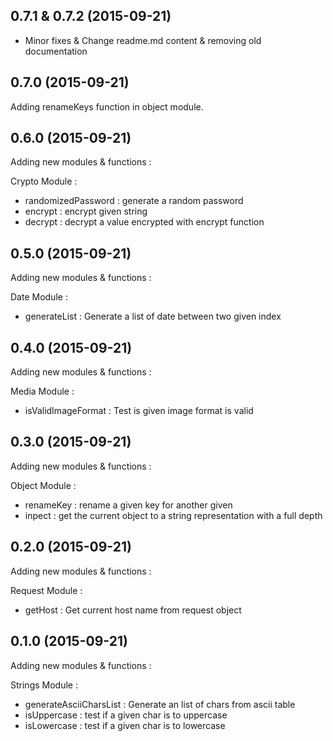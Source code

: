 ## 0.7.1 & 0.7.2 (2015-09-21)

- Minor fixes & Change readme.md content & removing old documentation

## 0.7.0 (2015-09-21)

Adding renameKeys function in object module.

## 0.6.0 (2015-09-21)

Adding new modules & functions :

Crypto Module : 
- randomizedPassword : generate a random password
- encrypt : encrypt given string
- decrypt : decrypt a value encrypted with encrypt function

## 0.5.0 (2015-09-21)

Adding new modules & functions :

Date Module : 

- generateList : Generate a list of date between two given index

## 0.4.0 (2015-09-21)

Adding new modules & functions :

Media Module : 

- isValidImageFormat : Test is given image format is valid

## 0.3.0 (2015-09-21)

Adding new modules & functions :

Object Module : 

- renameKey : rename a given key for another given
- inpect : get the current object to a string representation with a full depth

## 0.2.0 (2015-09-21)

Adding new modules & functions :

Request Module : 

- getHost : Get current host name from request object

## 0.1.0 (2015-09-21)

Adding new modules & functions :

Strings Module : 
- generateAsciiCharsList : Generate an list of chars from ascii table
- isUppercase : test if a given char is to uppercase
- isLowercase : test if a given char is to lowercase
